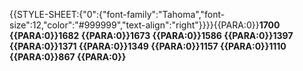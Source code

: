 {{STYLE-SHEET:{"0":{"font-family":"Tahoma","font-size":12,"color":"#999999","text-align":"right"}}}}{{PARA:0}}**1700
{{PARA:0}}1682
{{PARA:0}}1673
{{PARA:0}}1586
{{PARA:0}}1397
{{PARA:0}}1371
{{PARA:0}}1349
{{PARA:0}}1157
{{PARA:0}}1110
{{PARA:0}}867
{{PARA:0}}**